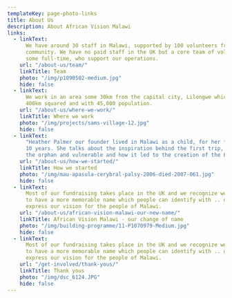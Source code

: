 ```yaml
---
templateKey: page-photo-links
title: About Us
description: About African Vision Malawi
links:
  - linkText:
      We have around 30 staff in Malawi, supported by 100 volunteers from the
      community. We have no paid staff in the UK but a core team of volunteers and trustees,
      some full-time, who support our operations.
    url: "/about-us/team/"
    linkTitle: Team
    photo: "/img/p1090502-medium.jpg"
    hide: false
  - linkText:
      We work in an area some 30km from the capital city, Lilongwe which is
      400km squared and with 45,000 population.
    url: "/about-us/where-we-work/"
    linkTitle: Where we work
    photo: "/img/projects/sams-village-12.jpg"
    hide: false
  - linkText:
      "Heather Palmer our founder lived in Malawi as a child, for her first
      10 years. She talks about the inspiration behind the first trip, the plight of
      the orphan and vulnerable and how it led to the creation of the Landirani Trust.  "
    url: "/about-us/how-we-started/"
    linkTitle: How we started
    photo: "/img/mau-apasula-cerybral-palsy-2006-died-2007-061.jpg"
    hide: false
  - linkText:
      Most of our fundraising takes place in the UK and we recognize we need
      to have a more memorable name which people can identify with .. one which will
      express our vision for the people of Malawi.
    url: "/about-us/african-vision-malawi-our-new-name/"
    linkTitle: African Vision Malawi - our change of name
    photo: "/img/building-programme/11-P1070979-Medium.jpg"
    hide: false
  - linkText:
      Most of our fundraising takes place in the UK and we recognize we need
      to have a more memorable name which people can identify with .. one which will
      express our vision for the people of Malawi.
    url: "/get-involved/thank-yous/"
    linkTitle: Thank yous
    photo: "/img/dsc_6124.JPG"
    hide: false
---
```

